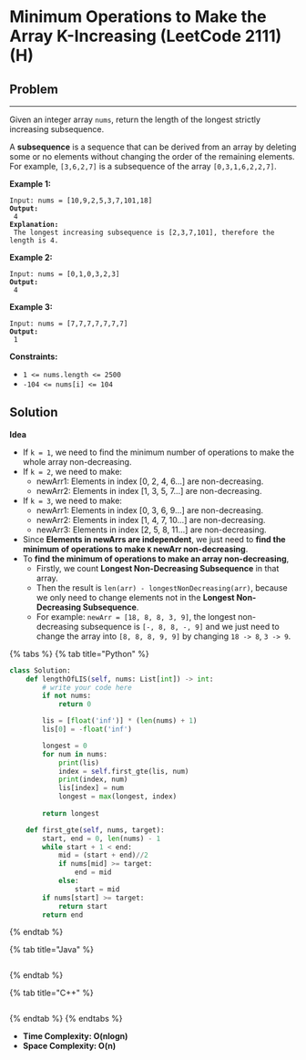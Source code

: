 # Minimum Operations to Make the Array K-Increasing (LeetCode 2111) (H)

## Problem

****

Given an integer array `nums`, return the length of the longest strictly increasing subsequence.

A **subsequence** is a sequence that can be derived from an array by deleting some or no elements without changing the order of the remaining elements. For example, `[3,6,2,7]` is a subsequence of the array `[0,3,1,6,2,2,7]`.

&#x20;

**Example 1:**

<pre><code>Input: nums = [10,9,2,5,3,7,101,18]
<strong>Output:
</strong> 4
<strong>Explanation:
</strong> The longest increasing subsequence is [2,3,7,101], therefore the length is 4.</code></pre>

**Example 2:**

<pre><code>Input: nums = [0,1,0,3,2,3]
<strong>Output:
</strong> 4</code></pre>

**Example 3:**

<pre><code>Input: nums = [7,7,7,7,7,7,7]
<strong>Output:
</strong> 1</code></pre>

&#x20;

**Constraints:**

* `1 <= nums.length <= 2500`
* `-104 <= nums[i] <= 104`



## Solution&#x20;

**Idea**

* If `k = 1`, we need to find the minimum number of operations to make the whole array non-decreasing.
* If `k = 2`, we need to make:
  * newArr1: Elements in index \[0, 2, 4, 6...] are non-decreasing.
  * newArr2: Elements in index \[1, 3, 5, 7...] are non-decreasing.
* If `k = 3`, we need to make:
  * newArr1: Elements in index \[0, 3, 6, 9...] are non-decreasing.
  * newArr2: Elements in index \[1, 4, 7, 10...] are non-decreasing.
  * newArr3: Elements in index \[2, 5, 8, 11...] are non-decreasing.
* Since **Elements in newArrs are independent**, we just need to **find the minimum of operations to make `K` newArr non-decreasing**.
* To **find the minimum of operations to make an array non-decreasing**,
  * Firstly, we count **Longest Non-Decreasing Subsequence** in that array.
  * Then the result is `len(arr) - longestNonDecreasing(arr)`, because we only need to change elements not in the **Longest Non-Decreasing Subsequence**.
  * For example: `newArr = [18, 8, 8, 3, 9]`, the longest non-decreasing subsequence is `[-, 8, 8, -, 9]` and we just need to change the array into `[8, 8, 8, 9, 9]` by changing `18 -> 8`, `3 -> 9`.

{% tabs %}
{% tab title="Python" %}
```python
class Solution:
    def lengthOfLIS(self, nums: List[int]) -> int:
        # write your code here
        if not nums:
            return 0

        lis = [float('inf')] * (len(nums) + 1)
        lis[0] = -float('inf') 

        longest = 0
        for num in nums:
            print(lis)
            index = self.first_gte(lis, num)
            print(index, num)
            lis[index] = num
            longest = max(longest, index)
        
        return longest

    def first_gte(self, nums, target):
        start, end = 0, len(nums) - 1
        while start + 1 < end:
            mid = (start + end)//2
            if nums[mid] >= target:
                end = mid
            else:
                start = mid
        if nums[start] >= target:
            return start
        return end


```
{% endtab %}

{% tab title="Java" %}
```java
```
{% endtab %}

{% tab title="C++" %}
```cpp
```
{% endtab %}
{% endtabs %}

* **Time Complexity: O(nlogn)**
* **Space Complexity: O(n)**
